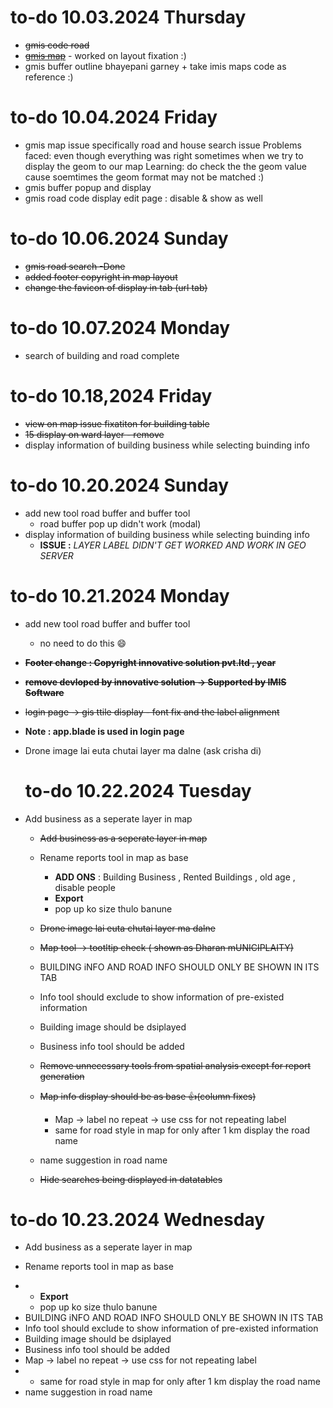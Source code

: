 # to-do 10.03.2024 Thursday

- ~~gmis code road~~
- [~~gmis map~~]() - worked on layout fixation :)
- gmis buffer outline bhayepani garney + take imis maps code as reference :)

# to-do 10.04.2024 Friday

- gmis map issue
  specifically road and house search issue
  Problems faced: even though everything was right sometimes when we try to display the geom to our map
  Learning: do check the the geom value cause soemtimes the geom format may not be matched :)
- gmis buffer popup and display
- gmis road code display
  edit page : disable & show as well

# to-do 10.06.2024 Sunday

- ~~gmis road search -Done~~
- ~~added footer copyright in map layout~~
- ~~change the favicon of display in tab (url tab)~~

# to-do 10.07.2024 Monday

- search of building and road complete

# to-do 10.18,2024 Friday

- ~~view on map issue fixatiton for building table~~
- ~~15 display on ward layer - remove~~
- display information of building business while selecting buinding info

# to-do 10.20.2024 Sunday

- add new tool road buffer and buffer tool
  - road buffer pop up didn't work (modal)
- display information of building business while selecting buinding info
  - **ISSUE :** *LAYER LABEL DIDN'T GET WORKED AND WORK IN GEO SERVER*

# to-do 10.21.2024 Monday

- add new tool road buffer and buffer tool

  - no need to do this 😄
- **~~Footer change : Copyright innovative solution pvt.ltd , year~~**
- **~~remove devloped by innovative solution -> Supported by IMIS Software~~**
- ~~login page -> gis ttile display - font fix and the label alignment~~
- **Note : app.blade is used in login page**
- Drone image lai euta chutai layer ma dalne (ask crisha di)

  # to-do 10.22.2024 Tuesday
- Add business as a seperate layer in map

  - ~~Add business as a seperate layer in map~~
  - Rename reports tool in map as base

    - **ADD ONS** : Building Business , Rented Buildings , old age , disable people
    - **Export**
    - pop up ko size thulo banune
  - ~~Drone image lai euta chutai layer ma dalne~~
  - ~~Map tool -> tootltip check ( shown as Dharan mUNICIPLAITY)~~
  - BUILDING iNFO AND ROAD INFO SHOULD ONLY BE SHOWN IN ITS TAB
  - Info tool should exclude to show information of pre-existed information
  - Building image should be dsiplayed
  - Business info tool should be added
  - ~~Remove unnecessary tools from spatial analysis except for report generation~~
  - ~~Map info display should be as base 👍(column fixes)~~

    - Map -> label no repeat -> use css for not repeating label
    - same for road style in map for only after 1 km display the road name
  - name suggestion in road name
  - ~~Hide searches being displayed in datatables~~

# to-do 10.23.2024 Wednesday

* Add business as a seperate layer in map

* Rename reports tool in map as base

- - **Export**
  - pop up ko size thulo banune
- BUILDING iNFO AND ROAD INFO SHOULD ONLY BE SHOWN IN ITS TAB
- Info tool should exclude to show information of pre-existed information
- Building image should be dsiplayed
- Business info tool should be added
- Map -> label no repeat -> use css for not repeating label
- - same for road style in map for only after 1 km display the road name
- name suggestion in road name
